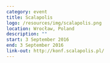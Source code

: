 ```yaml
---
category: event
title: Scalapolis
logo: /resources/img/scalapolis.png
location: Wrocław, Poland
description: ""
start: 3 September 2016
end: 3 September 2016
link-out: http://konf.scalapolis.pl/
---
```

